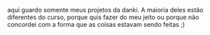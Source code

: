 aqui guardo somente meus projetos da danki. A maioria deles estão diferentes do curso, porque quis fazer do meu jeito ou porque não concordei com a forma que as coisas estavam sendo feitas ;)
